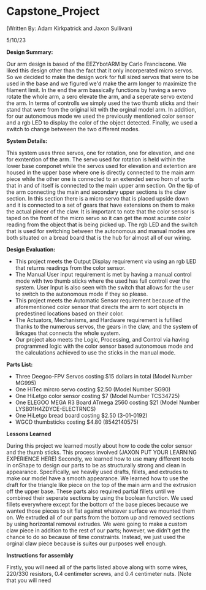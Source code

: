 # Capstone_Project
(Written By: Adam Kirkpatrick and Jaxon Sullivan)

5/10/23

**Design Summary:**

Our arm design is based of the EEZYbotARM by Carlo Franciscone. We liked this design other than the fact that it only incorperated micro servos. So we decided to make the design work for full sized servos that were to be used in the base and we figured we'd make the arm longer to maximize the filament limit. In the end the arm bassically functions by having a servo rotate the whole arm, a sero elevate the arm, and a seperate servo extend the arm. In terms of controlls we simply used the two thumb sticks and their stand that were from the original kit with the orginal model arm. In addition, for our autonomous mode we used the previously mentioned color sensor and a rgb LED to display the color of the object detected. Finally, we used a switch to change betweeen the two different modes.

**System Details:**

This system uses three servos, one for rotation, one for elevation, and one for exntention of the arm. The servo used for rotation is held within the lower base componet while the servos used for elevation and extention are housed in the upper base where one is directly connected to the main arm piece while the other one is connected to an extended servo horn of sorts that in and of itself is connected to the main upper arm section. On the tip of the arm connecting the main and secondary upper sections is the claw section. In this section there is a micro servo that is placed upside down and it is connected to a set of gears that have extensions on them to make the actual pincer of the claw. It is important to note that the color sensor is taped on the front of the micro servo so it can get the most acurate color reading from the object that is being picked up. The rgb LED and the switch that is used for switching between the autonomous and manual modes are both situated on a bread board that is the hub for almost all of our wiring.

**Design Evaluation:**

* This project meets the Output Display requirement via using an rgb LED that returns readings from the color sensor.
* The Manual User input requirement is met by having a manual control mode with two thumb sticks where the used has full controll over the system. User Input is also seen with the switch that allows for the user to switch to the autonomous mode if they so please.
* This project meets the Automatic Sensor requirement because of the aforementioned color sensor that directs the arm to sort objects in predestined locations based on their color.
* The Actuators, Mechanisms, and Hardware requirement is fufilled thanks to the numerous servos, the gears in the claw, and the system of linkages that connects the whole system.
* Our project also meets the Logic, Processing, and Control via having programmed logic with the color sensor based autonomous mode and the calculations achieved to use the sticks in the manual mode.

**Parts List:**

* Three Deegoo-FPV Servos costing $15 dollars in total
 (Model Number MG995)
* One HiTec mircro servo costing $2.50
 (Model Number SG90)
* One HiLetgo color sensor costing $7
 (Model Number TCS34725)
* One ELEGOO MEGA R3 Board ATmega 2560 costing $21
 (Model Number LYSB01H4ZDYCE-ELECTRNCS)
* One HiLetgo bread board costing $2.50
 (3-01-0192)
* WGCD thumbsticks costing $4.80
 (8542140575)
 
 **Lessons Learned**
 
 During this project we learned mostly about how to code the color sensor and the thumb sticks. This process involved (JAXON PUT YOUR LEARNING EXPERIENCE HERE) Secondly, we learned how to use many different tools in onShape to design our parts to be as structurally strong and clean in appearance. Specifically, we heavily used drafts, fillets, and extrudes to make our model have a smooth appearance. We learned how to use the draft for the triangle like piece on the top of the main arm and the extrusion off the upper base. These parts also required partial fillets until we combined their seperate sections by using the boolean function. We used fillets everywhere except for the bottom of the base pieces because we wanted those pieces to sit flat against whatever surface we mounted them on. We extruded all of our parts from the bottom up and removed sections by using horizontal removal extrudes. We were going to make a custom claw piece in addition to the rest of our parts; however, we didn't get the chance to do so because of time constraints. Instead, we just used the orginal claw piece because is suites our purposes well enough.
 
 **Instructions for assembly**

Firstly, you will need all of the parts listed above along with some wires, 220/330 resistors, 0.4 centimeter screws, and 0.4 centimeter nuts. (Note that you will need 
